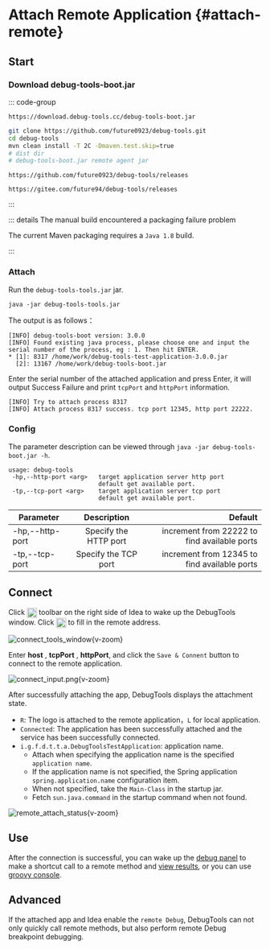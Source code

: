 # Attach Remote Application {#attach-remote}

## Start

### Download debug-tools-boot.jar

::: code-group

```text [url]
https://download.debug-tools.cc/debug-tools-boot.jar
```

```sh [Build manually]
git clone https://github.com/future0923/debug-tools.git
cd debug-tools
mvn clean install -T 2C -Dmaven.test.skip=true
# dist dir
# debug-tools-boot.jar remote agent jar
```

```text [github]
https://github.com/future0923/debug-tools/releases
```

```text [gitee]
https://gitee.com/future94/debug-tools/releases
```

:::

::: details The manual build encountered a packaging failure problem

The current Maven packaging requires a `Java 1.8` build.

:::

### Attach

Run the `debug-tools-tools.jar` jar.

```shell
java -jar debug-tools-tools.jar
```

The output is as follows：

```text
[INFO] debug-tools-boot version: 3.0.0
[INFO] Found existing java process, please choose one and input the serial number of the process, eg : 1. Then hit ENTER.
* [1]: 8317 /home/work/debug-tools-test-application-3.0.0.jar
  [2]: 13167 /home/work/debug-tools-boot.jar
```

Enter the serial number of the attached application and press Enter, it will output Success Failure and print `tcpPort` and `httpPort` information.

```text
[INFO] Try to attach process 8317
[INFO] Attach process 8317 success. tcp port 12345, http port 22222.
```

### Config

The parameter description can be viewed through `java -jar debug-tools-boot.jar -h`.

```text
usage: debug-tools
 -hp,--http-port <arg>   target application server http port
                         default get available port.
 -tp,--tcp-port <arg>    target application server tcp port
                         default get available port.
```

| Parameter       |      Description      |                                      Default |
|-----------------|:---------------------:|---------------------------------------------:|
| -hp,--http-port | Specify the HTTP port | increment from 22222 to find available ports |
| -tp,--tcp-port  | Specify the TCP port  | increment from 12345 to find available ports |

## Connect

Click <img src="/pluginIcon.svg" style="display: inline-block; width: 20px; height: 20px; vertical-align: middle;" /> toolbar on the right side of Idea to wake up the DebugTools window. Click <img src="/icon/connect.svg" alt="连接" style="display: inline-block; width: 20px; height: 20px; vertical-align: middle;" /> to fill in the remote address.

![connect_tools_window](/images/connect_tools_window.png){v-zoom}

Enter **host** , **tcpPort** , **httpPort**, and click the `Save & Connent` button to connect to the remote application.

![connect_input.png](/images/connect_input.png){v-zoom}

After successfully attaching the app, DebugTools displays the attachment state.
- `R`: The logo is attached to the remote application，`L` for local application.
- `Connected`: The application has been successfully attached and the service has been successfully connected.
- `i.g.f.d.t.t.a.DebugToolsTestApplication`: application name.
  - Attach when specifying the application name is the specified `application name`.
  - If the application name is not specified, the Spring application `spring.application.name` configuration item.
  - When not specified, take the `Main-Class` in the startup jar.
  - Fetch `sun.java.command` in the startup command when not found.

![remote_attach_status](/images/remote_attach_status.png){v-zoom}

## Use

After the connection is successful, you can wake up the [debug panel](./quick-debug) to make a shortcut call to a remote method and [view results](./run-result), or you can use [groovy console](./groovy-execute).

## Advanced

If the attached app and Idea enable the `remote Debug`, DebugTools can not only quickly call remote methods, but also perform remote Debug breakpoint debugging.

